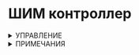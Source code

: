 # ШИМ контроллер

<details>
<summary>УПРАВЛЕНИЕ</summary>
- кнопками ВЛЕВО-ВПРАВО выбираем режим работы (ШИМ или АЦП)
- нажатием кнопки ОК подтверждаем выбор
### В РЕЖИМЕ ШИМ
- передвигаемся по меню кнопками ВВЕРХ-ВНИЗ
- кнопкой ОК подтверждаем и переходим в режим настройки выбранного ШИМ-канала
- кнопками ВПРАВО-ВЛЕВО настраиваем ШИМ (доступно от 10 до 255)
- кнопкой ОК выходим в режим навигации по меню
- ожновременным нажатием кнопки ОК и любой другой кнопки выходим в главное меню (выбора режима работы)
### В РЕЖИМЕ АЦП
- нажатием кнопки ОК выходим в главное меню (выбора режима работы)
</details>

<details>
  <summary>ПРИМЕЧАНИЯ</summary>
- лучше использовать дисплей OLED128x64 с SPI, т.к. доступно на 2 пина АЦП больше
- кнопки подключаются к GND без резистора
</details>
